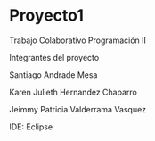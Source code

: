 # Proyecto1
Trabajo Colaborativo Programación II

Integrantes del proyecto

Santiago Andrade Mesa

Karen Julieth Hernandez Chaparro

Jeimmy Patricia Valderrama Vasquez

IDE: Eclipse
